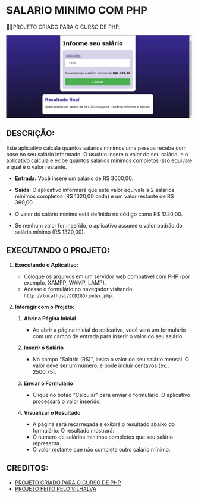 # SALARIO MINIMO COM PHP
👨‍🏫PROJETO CRIADO PARA O CURSO DE PHP.

<img src="FOTO.png" align="center" width="500"> <br>

## DESCRIÇÃO:
Este aplicativo calcula quantos salários mínimos uma pessoa recebe com base no seu salário informado. O usuário insere o valor do seu salário, e o aplicativo calcula e exibe quantos salários mínimos completos isso equivale e qual é o valor restante.

- **Entrada:** Você insere um salário de R$ 3000,00.
- **Saída:** O aplicativo informará que este valor equivale a 2 salários mínimos completos (R$ 1320,00 cada) e um valor restante de R$ 360,00.

- O valor do salário mínimo está definido no código como R$ 1320,00.
- Se nenhum valor for inserido, o aplicativo assume o valor padrão do salário mínimo (R$ 1320,00).

## EXECUTANDO O PROJETO:
1. **Executando o Aplicativo:**
   - Coloque os arquivos em um servidor web compatível com PHP (por exemplo, XAMPP, WAMP, LAMP).
   - Acesse o formulário no navegador visitando `http://localhost/CODIGO/index.php`.

2. **Interagir com o Projeto:**
   1. **Abrir a Página Inicial**
      - Ao abrir a página inicial do aplicativo, você verá um formulário com um campo de entrada para inserir o valor do seu salário.

   2. **Inserir o Salário**
      - No campo "Salário (R$)", insira o valor do seu salário mensal. O valor deve ser um número, e pode incluir centavos (ex.: 2500.75).

   3. **Enviar o Formulário**
      - Clique no botão "Calcular" para enviar o formulário. O aplicativo processará o valor inserido.

   4. **Visualizar o Resultado**
      - A página será recarregada e exibirá o resultado abaixo do formulário. O resultado mostrará:
      - O número de salários mínimos completos que seu salário representa.
      - O valor restante que não completa outro salário mínimo.
   
## CREDITOS:
- [PROJETO CRIADO PARA O CURSO DE PHP](https://github.com/VILHALVA/CURSO-DE-PHP)
- [PROJETO FEITO PELO VILHALVA](https://github.com/VILHALVA)





